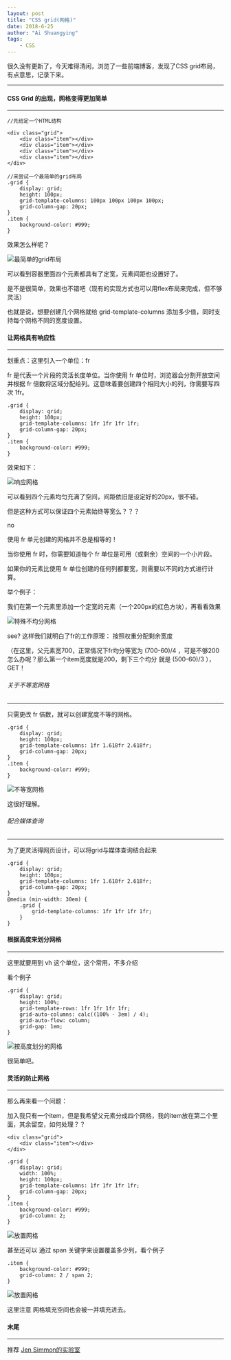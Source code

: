 ```yaml
---
layout: post
title: "CSS grid(网格)"
date: 2018-6-25
author: "Ai Shuangying"
tags:
	- CSS
---
```



很久没有更新了，今天难得清闲，浏览了一些前端博客，发现了CSS grid布局，有点意思，记录下来。

----------


#### CSS Grid 的出现，网格变得更加简单
-------------

```
//先给定一个HTML结构

<div class="grid">
    <div class="item"></div>
    <div class="item"></div>
    <div class="item"></div>
    <div class="item"></div>
</div>

//来尝试一个最简单的grid布局
.grid {
    display: grid;
    height: 100px;
    grid-template-columns: 100px 100px 100px 100px;
    grid-column-gap: 20px;
}
.item {
    background-color: #999;
}
```

效果怎么样呢？

![最简单的grid布局](https://download.chatchat.online/aiblogimgs/css_grid_01.png)

可以看到容器里面四个元素都具有了定宽，元素间距也设置好了。

是不是很简单，效果也不错吧（现有的实现方式也可以用flex布局来完成，但不够灵活）
 
也就是说，想要创建几个网格就给 grid-template-columns 添加多少值，同时支持每个网格不同的宽度设置。


#### 让网格具有响应性
-------------

划重点：这里引入一个单位：fr

fr 是代表一个片段的灵活长度单位。当你使用 fr 单位时，浏览器会分割开放空间并根据 fr 倍数将区域分配给列。这意味着要创建四个相同大小的列，你需要写四次 1fr。

```
.grid {
    display: grid;
    height: 100px;
    grid-template-columns: 1fr 1fr 1fr 1fr;
    grid-column-gap: 20px;
}
.item {
    background-color: #999;
}
```

效果如下：

![响应网格](https://download.chatchat.online/aiblogimgs/css_grid_02.png)

可以看到四个元素均匀充满了空间，间距依旧是设定好的20px，很不错。

但是这种方式可以保证四个元素始终等宽么？？？

no

使用 fr 单元创建的网格并不总是相等的！

当你使用 fr 时，你需要知道每个 fr 单位是可用（或剩余）空间的一个小片段。

如果你的元素比使用 fr 单位创建的任何列都要宽，则需要以不同的方式进行计算。

举个例子：

我们在第一个元素里添加一个定宽的元素（一个200px的红色方块），再看看效果

![特殊不均分网格](https://download.chatchat.online/aiblogimgs/css_grid_03.png)

see? 这样我们就明白了fr的工作原理： 按照权重分配剩余宽度

（在这里，父元素宽700，正常情况下fr均分等宽为 (700-60)/4 ，可是不够200怎么办呢？那么第一个item宽度就是200，剩下三个均分 就是 (500-60)/3 ），GET！


###### 关于不等宽网格
-------------

只需更改 fr 倍数，就可以创建宽度不等的网格。

```
.grid {
    display: grid;
    height: 100px;
    grid-template-columns: 1fr 1.618fr 2.618fr;
    grid-column-gap: 20px;
}
.item {
    background-color: #999;
}
```

![不等宽网格](https://download.chatchat.online/aiblogimgs/css_grid_04.png)

这很好理解。

###### 配合媒体查询
-------------

为了更灵活得网页设计，可以将grid与媒体查询结合起来

```
.grid {
    display: grid;
    height: 100px;
    grid-template-columns: 1fr 1.618fr 2.618fr;
    grid-column-gap: 20px;
}
@media (min-width: 30em) {
    .grid {
        grid-template-columns: 1fr 1fr 1fr 1fr;
    }
}
```


#### 根据高度来划分网格
-------------

这里就要用到 vh 这个单位，这个常用，不多介绍

看个例子

```
.grid {
    display: grid;
    height: 100%;
    grid-template-rows: 1fr 1fr 1fr 1fr; 
    grid-auto-columns: calc((100% - 3em) / 4);
    grid-auto-flow: column;
    grid-gap: 1em;
}
```
![按高度划分的网格](https://download.chatchat.online/aiblogimgs/css_grid_05.png)

很简单吧。


#### 灵活的防止网格
-------------

那么再来看一个问题：

加入我只有一个item，但是我希望父元素分成四个网格，我的item放在第二个里面，其余留空，如何处理？？

```
<div class="grid">
    <div class="item"></div>
</div>

.grid {
    display: grid;
    width: 100%;
    height: 100px;
    grid-template-columns: 1fr 1fr 1fr 1fr;
    grid-column-gap: 20px;
}
.item {
    background-color: #999;
    grid-column: 2;
}
```
![放置网格](https://download.chatchat.online/aiblogimgs/css_grid_06.png)

甚至还可以 通过 span 关键字来设置覆盖多少列，看个例子

```
.item {
    background-color: #999;
    grid-column: 2 / span 2;
}
```
![放置网格](https://download.chatchat.online/aiblogimgs/css_grid_07.png)

这里注意 网格填充空间也会被一并填充进去。


#### 末尾
-----------------

推荐  [Jen Simmon的实验室](http://labs.jensimmons.com/)

